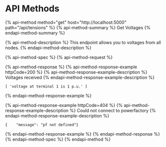 # API Methods

{% api-method method="get" host="http://localhost:5000" path="/api/tensions" %}
{% api-method-summary %}
Get Voltages
{% endapi-method-summary %}

{% api-method-description %}
This endpoint allows you to voltages from all nodes.
{% endapi-method-description %}

{% api-method-spec %}
{% api-method-request %}

{% api-method-response %}
{% api-method-response-example httpCode=200 %}
{% api-method-response-example-description %}
Voltages received
{% endapi-method-response-example-description %}

```
[ 'voltage at terminal 1 is 1 p.u.' ]
```
{% endapi-method-response-example %}

{% api-method-response-example httpCode=404 %}
{% api-method-response-example-description %}
Could not connect to powerfactory
{% endapi-method-response-example-description %}

```
{    "message": "pf not defined"}
```
{% endapi-method-response-example %}
{% endapi-method-response %}
{% endapi-method-spec %}
{% endapi-method %}



